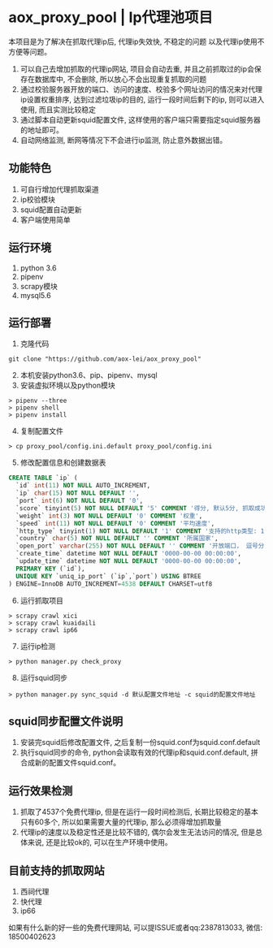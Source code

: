 # aox_proxy_pool | Ip代理池项目
本项目是为了解决在抓取代理ip后, 代理ip失效快, 不稳定的问题 以及代理ip使用不方便等问题。

1. 可以自己去增加抓取的代理ip网站, 项目会自动去重, 并且之前抓取过的ip会保存在数据库中, 不会删除, 所以放心不会出现重复抓取的问题
2. 通过校验服务器开放的端口、访问的速度、校验多个网址访问的情况来对代理ip设置权重排序, 达到过滤垃圾ip的目的, 运行一段时间后剩下的ip, 则可以进入使用, 而且实测比较稳定
3. 通过脚本自动更新squid配置文件, 这样使用的客户端只需要指定squid服务器的地址即可。
4. 自动网络监测, 断网等情况下不会进行ip监测, 防止意外数据出错。

## 功能特色

1. 可自行增加代理抓取渠道
2. ip校验模块
3. squid配置自动更新
4. 客户端使用简单

## 运行环境
1. python 3.6
2. pipenv
3. scrapy模块
3. mysql5.6

## 运行部署
1. 克隆代码
```
git clone "https://github.com/aox-lei/aox_proxy_pool"
```

2. 本机安装python3.6、pip、pipenv、mysql
3. 安装虚拟环境以及python模块
```
> pipenv --three
> pipenv shell
> pipenv install 
```
4. 复制配置文件
```
> cp proxy_pool/config.ini.default proxy_pool/config.ini
```
5. 修改配置信息和创建数据表
```sql
CREATE TABLE `ip` (
  `id` int(11) NOT NULL AUTO_INCREMENT,
  `ip` char(15) NOT NULL DEFAULT '',
  `port` int(6) NOT NULL DEFAULT '0',
  `score` tinyint(5) NOT NULL DEFAULT '5' COMMENT '得分, 默认5分, 抓取成功一次, 分数+1, 失败一次-1, 到0则不抓取',
  `weight` int(3) NOT NULL DEFAULT '0' COMMENT '权重',
  `speed` int(11) NOT NULL DEFAULT '0' COMMENT '平均速度',
  `http_type` tinyint(1) NOT NULL DEFAULT '1' COMMENT '支持的http类型: 1:http 2:https 3:all',
  `country` char(5) NOT NULL DEFAULT '' COMMENT '所属国家',
  `open_port` varchar(255) NOT NULL DEFAULT '' COMMENT '开放端口， 逗号分隔',
  `create_time` datetime NOT NULL DEFAULT '0000-00-00 00:00:00',
  `update_time` datetime NOT NULL DEFAULT '0000-00-00 00:00:00',
  PRIMARY KEY (`id`),
  UNIQUE KEY `uniq_ip_port` (`ip`,`port`) USING BTREE
) ENGINE=InnoDB AUTO_INCREMENT=4538 DEFAULT CHARSET=utf8
```
6. 运行抓取项目
```
> scrapy crawl xici
> scrapy crawl kuaidaili
> scrapy crawl ip66
```
7. 运行ip检测
```
> python manager.py check_proxy
```
8. 运行squid同步
```
> python manager.py sync_squid -d 默认配置文件地址 -c squid的配置文件地址
```

## squid同步配置文件说明
1. 安装完squid后修改配置文件, 之后复制一份squid.conf为squid.conf.default
2. 执行squid同步的命令, python会读取有效的代理ip和squid.conf.default, 拼合成新的配置文件squid.conf。

## 运行效果检测
1. 抓取了4537个免费代理ip, 但是在运行一段时间检测后, 长期比较稳定的基本只有60多个, 所以如果需要大量的代理ip, 那么必须得增加抓取量
2. 代理ip的速度以及稳定性还是比较不错的, 偶尔会发生无法访问的情况, 但是总体来说, 还是比较ok的, 可以在生产环境中使用。

## 目前支持的抓取网站
1. 西祠代理
2. 快代理
3. ip66

如果有什么新的好一些的免费代理网站, 可以提ISSUE或者qq:2387813033, 微信: 18500402623
